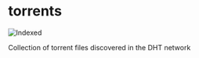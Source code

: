 torrents 
========
![Indexed](https://img.shields.io/badge/indexed-37066-blue)

Collection of torrent files discovered in the DHT network
